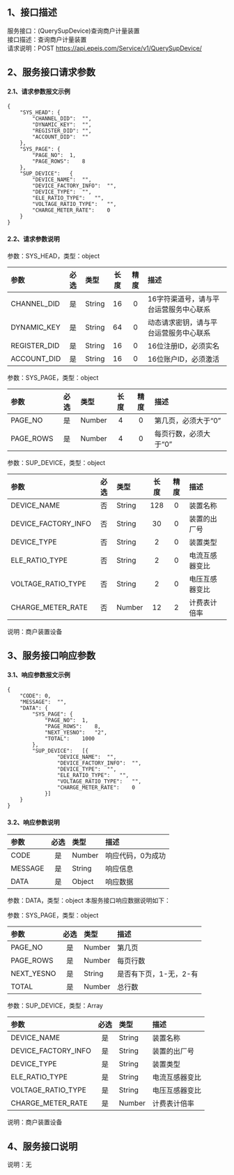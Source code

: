 ## 1、接口描述  
服务接口：(QuerySupDevice)查询商户计量装置  
接口描述：查询商户计量装置  
请求说明：POST https://api.epeis.com/Service/v1/QuerySupDevice/  
  
## 2、服务接口请求参数  
#### 2.1、请求参数报文示例  
~~~  
{
	"SYS_HEAD":	{
		"CHANNEL_DID":	"",
		"DYNAMIC_KEY":	"",
		"REGISTER_DID":	"",
		"ACCOUNT_DID":	""
	},
	"SYS_PAGE":	{
		"PAGE_NO":	1,
		"PAGE_ROWS":	8
	},
	"SUP_DEVICE":	{
		"DEVICE_NAME":	"",
		"DEVICE_FACTORY_INFO":	"",
		"DEVICE_TYPE":	"",
		"ELE_RATIO_TYPE":	"",
		"VOLTAGE_RATIO_TYPE":	"",
		"CHARGE_METER_RATE":	0
	}
}  
~~~  
#### 2.2、请求参数说明  
参数：SYS_HEAD，类型：object  
  
| 参数 | 必选 | 类型 | 长度 | 精度 | 描述 |  
| :----------------- | :----: | :-------- | :----: | :----: | :---------------- |  
| CHANNEL_DID | 是 | String | 16 | 0 | 16字符渠道号，请与平台运营服务中心联系 |  
| DYNAMIC_KEY | 是 | String | 64 | 0 | 动态请求密钥，请与平台运营服务中心联系 |  
| REGISTER_DID      |  是  | String   | 16 | 0 | 16位注册ID，必须实名 |  
| ACCOUNT_DID       |  是  | String   | 16 | 0 | 16位账户ID，必须激活 |  
  
参数：SYS_PAGE，类型：object  
  
| 参数 | 必选 | 类型 | 长度 | 精度 | 描述 |  
| :----------------- | :----: | :-------- | :----: | :----: | :---------------- |  
| PAGE_NO       |  是  | Number   | 4 | 0 | 第几页，必须大于“0” |  
| PAGE_ROWS     |  是  | Number   | 4 | 0 | 每页行数，必须大于“0” |  
  
参数：SUP_DEVICE，类型：object  
  
| 参数              | 必选 | 类型     | 长度 | 精度 | 描述             |  
| :----------------- | :----: | :-------- | :----: | :----: | :---------------- |  
| DEVICE_NAME |  否  | String   | 128 | 0 | 装置名称 |  
| DEVICE_FACTORY_INFO |  否  | String   | 30 | 0 | 装置的出厂号 |  
| DEVICE_TYPE |  否  | String   | 2 | 0 | 装置类型 |  
| ELE_RATIO_TYPE |  否  | String   | 2 | 0 | 电流互感器变比 |  
| VOLTAGE_RATIO_TYPE |  否  | String   | 2 | 0 | 电压互感器变比 |  
| CHARGE_METER_RATE |  否  | Number   | 12 | 2 | 计费表计倍率 |  
  
说明：商户装置设备  
  
## 3、服务接口响应参数  
#### 3.1、响应参数报文示例  
~~~  
{
	"CODE":	0,
	"MESSAGE":	"",
	"DATA":	{
		"SYS_PAGE":	{
			"PAGE_NO":	1,
			"PAGE_ROWS":	8,
			"NEXT_YESNO":	"2",
			"TOTAL":	1000
		},
		"SUP_DEVICE":	[{
				"DEVICE_NAME":	"",
				"DEVICE_FACTORY_INFO":	"",
				"DEVICE_TYPE":	"",
				"ELE_RATIO_TYPE":	"",
				"VOLTAGE_RATIO_TYPE":	"",
				"CHARGE_METER_RATE":	0
			}]
	}
}  
~~~  
#### 3.2、响应参数说明  
  
| 参数              | 必选 | 类型     | 描述             |  
| :----------------- | :----: | :-------- | :---------------- |  
| CODE | 是 | Number | 响应代码，0为成功 |  
| MESSAGE | 是 | String | 响应信息 |  
| DATA | 是 | Object | 响应数据 |  
  
参数：DATA，类型：object 本服务接口响应数据说明如下：  
  
参数：SYS_PAGE，类型：object  
  
| 参数              | 必选 | 类型     | 描述             |  
| :----------------- | :----: | :-------- | :---------------- |  
| PAGE_NO       |  是  | Number   | 第几页 |  
| PAGE_ROWS     |  是  | Number   | 每页行数 |  
| NEXT_YESNO    |  是  | String   | 是否有下页，1-无，2-有 |  
| TOTAL         |  是  | Number   | 总行数 |  
  
参数：SUP_DEVICE，类型：Array  
  

| 参数              | 必选 | 类型     | 描述             |  
| :----------------- | :----: | :-------- | :---------------- |  
| DEVICE_NAME |  是  | String   | 装置名称 |  
| DEVICE_FACTORY_INFO |  是  | String   | 装置的出厂号 |  
| DEVICE_TYPE |  是  | String   | 装置类型 |  
| ELE_RATIO_TYPE |  是  | String   | 电流互感器变比 |  
| VOLTAGE_RATIO_TYPE |  是  | String   | 电压互感器变比 |  
| CHARGE_METER_RATE |  是  | Number   | 计费表计倍率 |  
  
说明：商户装置设备  
## 4、服务接口说明  
说明：无  

